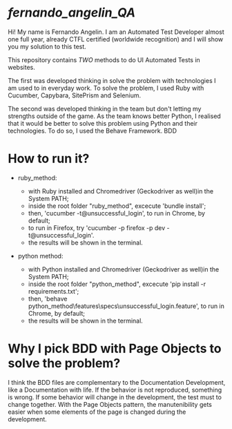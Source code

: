 # *fernando_angelin_QA*
Hi! My name is Fernando Angelin. I am an Automated Test Developer almost one full year, already CTFL certified (worldwide recognition) and I will show you my solution to this test.

This repository contains *TWO* methods to do UI Automated Tests in websites.

The first was developed thinking in solve the problem with technologies I am used to in everyday work. To solve the problem, I used Ruby with Cucumber, Capybara, SitePrism and Selenium.

The second was developed thinking in the team but don't letting my strengths outside of the game. As the team knows better Python, I realised that it would be better to solve this problem using Python and their technologies. To do so, I used the Behave Framework. BDD

# How to run it?
- ruby_method:
    - with Ruby installed and Chromedriver (Geckodriver as well)in the System PATH;
    - inside the root folder "ruby_method\", excecute 'bundle install';
    - then, 'cucumber -t@unsuccessful_login', to run in Chrome, by default;
    - to run in Firefox, try 'cucumber -p firefox -p dev -t@unsuccessful_login'.
    - the results will be shown in the terminal.

- python method:
    - with Python installed and Chromedriver (Geckodriver as well)in the System PATH;
    - inside the root folder "python_method\", excecute 'pip install -r requirements.txt';
    - then, 'behave python_method\features\specs\unsuccessful_login.feature', to run in Chrome, by default;
    - the results will be shown in the terminal.

# Why I pick BDD with Page Objects to solve the problem?

I think the BDD files are complementary to the Documentation Development, like a Documentation with life. If the behavior is not reproduced, something is wrong. If some behavior will change in the development, the test must to change together. With the Page Objects pattern, the manutenibility gets easier when some elements of the page is changed during the development.
